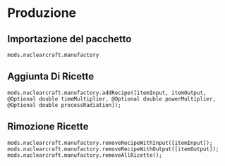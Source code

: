 # Produzione

## Importazione del pacchetto
`mods.nuclearcraft.manufactory`

## Aggiunta Di Ricette
```zenscript
mods.nuclearcraft.manufactory.addRecipe([itemInput, itemOutput, @Optional double timeMultiplier, @Optional double powerMultiplier, @Optional double processRadiation]);
```

## Rimozione Ricette
```zenscript
mods.nuclearcraft.manufactory.removeRecipeWithInput([itemInput]);
mods.nuclearcraft.manufactory.removeRecipeWithOutput([itemOutput]);
mods.nuclearcraft.manufactory.removeAllRicette();
```
